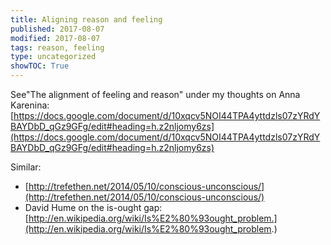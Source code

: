 ```yaml
---
title: Aligning reason and feeling
published: 2017-08-07
modified: 2017-08-07
tags: reason, feeling
type: uncategorized
showTOC: True
---
```




See"The alignment of feeling and reason" under my thoughts on Anna Karenina: [https://docs.google.com/document/d/10xqcv5NOI44TPA4yttdzls07zYRdYBAYDbD_qGz9GFg/edit#heading=h.z2nljomy6zs](https://docs.google.com/document/d/10xqcv5NOI44TPA4yttdzls07zYRdYBAYDbD_qGz9GFg/edit#heading=h.z2nljomy6zs)

Similar:

+ [http://trefethen.net/2014/05/10/conscious-unconscious/](http://trefethen.net/2014/05/10/conscious-unconscious/)
+ David Hume on the is-ought gap: [http://en.wikipedia.org/wiki/Is%E2%80%93ought_problem.](http://en.wikipedia.org/wiki/Is%E2%80%93ought_problem.)


